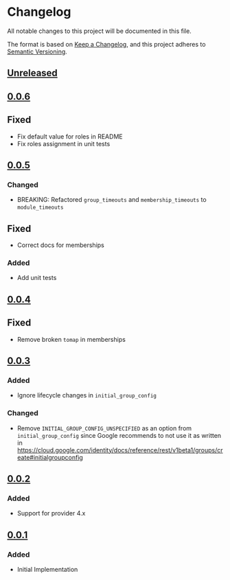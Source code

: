 # Changelog

All notable changes to this project will be documented in this file.

The format is based on [Keep a Changelog](https://keepachangelog.com/en/1.0.0/),
and this project adheres to [Semantic Versioning](https://semver.org/spec/v2.0.0.html).

## [Unreleased]

## [0.0.6]

## Fixed

- Fix default value for roles in README
- Fix roles assignment in unit tests

## [0.0.5]

### Changed

- BREAKING: Refactored `group_timeouts` and `membership_timeouts` to `module_timeouts`

## Fixed

- Correct docs for memberships

### Added

- Add unit tests

## [0.0.4]

## Fixed

- Remove broken `tomap` in memberships

## [0.0.3]

### Added

- Ignore lifecycle changes in `initial_group_config`

### Changed

- Remove `INITIAL_GROUP_CONFIG_UNSPECIFIED` as an option from `initial_group_config` since
  Google recommends to not use it as written in
  https://cloud.google.com/identity/docs/reference/rest/v1beta1/groups/create#initialgroupconfig

## [0.0.2]

### Added

- Support for provider 4.x

## [0.0.1]

### Added

- Initial Implementation

[unreleased]: https://github.com/mineiros-io/terraform-google-identity-group/compare/v0.0.6...HEAD
[0.0.6]: https://github3com/mineiros-io/terraform-google-identity-group/compare/v0.0.5...v0.0.6
[0.0.5]: https://github3com/mineiros-io/terraform-google-identity-group/compare/v0.0.4...v0.0.5
[0.0.4]: https://github.com/mineiros-io/terraform-google-identity-group/compare/v0.0.3...v0.0.4
[0.0.3]: https://github.com/mineiros-io/terraform-google-identity-group/compare/v0.0.2...v0.0.3
[0.0.2]: https://github.com/mineiros-io/terraform-google-identity-group/compare/v0.0.1...v0.0.2
[0.0.1]: https://github.com/mineiros-io/terraform-google-identity-group/releases/tag/v0.0.1
